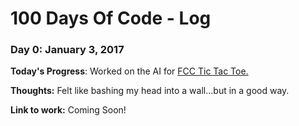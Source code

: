 # 100 Days Of Code - Log

### Day 0: January 3, 2017


**Today's Progress**: Worked on the AI for <a href=" https://www.freecodecamp.com/challenges/build-a-tic-tac-toe-game">FCC Tic Tac Toe.</a>


**Thoughts:** Felt like bashing my head into a wall...but in a good way.

**Link to work:** Coming Soon!

